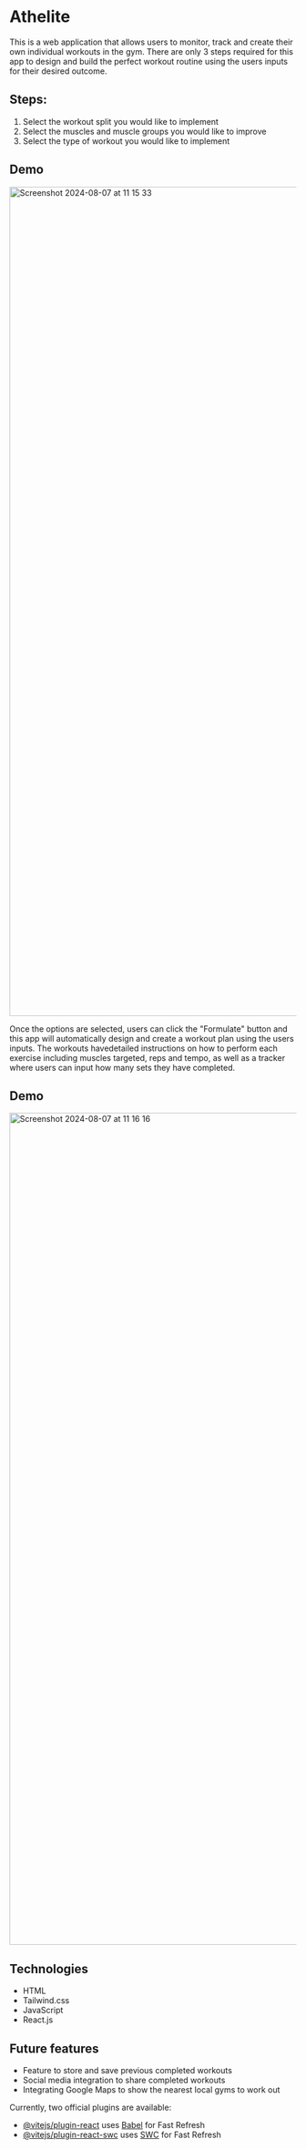 # Athelite

This is a web application that allows users to monitor, track and create their own individual workouts in the gym. There are only 3 steps required for this app to design and build the perfect workout routine using the users inputs for their desired outcome.


## Steps:


1. Select the workout split you would like to implement
2. Select the muscles and muscle groups you would like to improve
3. Select the type of workout you would like to implement

## Demo


<img width="1457" alt="Screenshot 2024-08-07 at 11 15 33" src="https://github.com/user-attachments/assets/b0a86eff-fe89-4b02-92d3-f29a39c77eb3">


Once the options are selected, users can click the "Formulate" button and this app will automatically design and create a workout plan using the users inputs. The workouts havedetailed instructions on how to perform each exercise including muscles targeted, reps and tempo, as well as a tracker where users can input how many sets they have completed.


## Demo


<img width="1462" alt="Screenshot 2024-08-07 at 11 16 16" src="https://github.com/user-attachments/assets/c6cd25a5-640b-4ba2-b95c-f0fc303a0f8f">


## Technologies

- HTML
- Tailwind.css
- JavaScript
- React.js

## Future features


- Feature to store and save previous completed workouts 
- Social media integration to share completed workouts 
- Integrating Google Maps to show the nearest local gyms to work out
  

Currently, two official plugins are available:

- [@vitejs/plugin-react](https://github.com/vitejs/vite-plugin-react/blob/main/packages/plugin-react/README.md) uses [Babel](https://babeljs.io/) for Fast Refresh
- [@vitejs/plugin-react-swc](https://github.com/vitejs/vite-plugin-react-swc) uses [SWC](https://swc.rs/) for Fast Refresh
